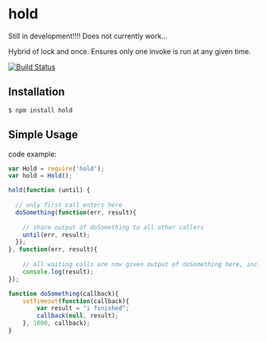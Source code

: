 hold
==============
Still in development!!!! Does not currently work...

Hybrid of lock and once. Ensures only one invoke is run at any given time.

[![Build Status](https://secure.travis-ci.org/socialradar/hold.png)](http://travis-ci.org/socialradar/hold)

## Installation

    $ npm install hold

## Simple Usage

code example:

```js
var Hold = require('hold');
var hold = Hold();

hold(function (until) {
  
  // only first call enters here
  doSomething(function(err, result){
    
    // share output of doSomething to all other callers
    until(err, result);
  });
}, function(err, result){
    
    // all waiting calls are now given output of doSomething here, includeing first caller
    console.log(result);
});

function doSomething(callback){
    setTimeout(function(callback){ 
        var result = "i finished";
        callback(null, result); 
    }, 1000, callback);
}

```
